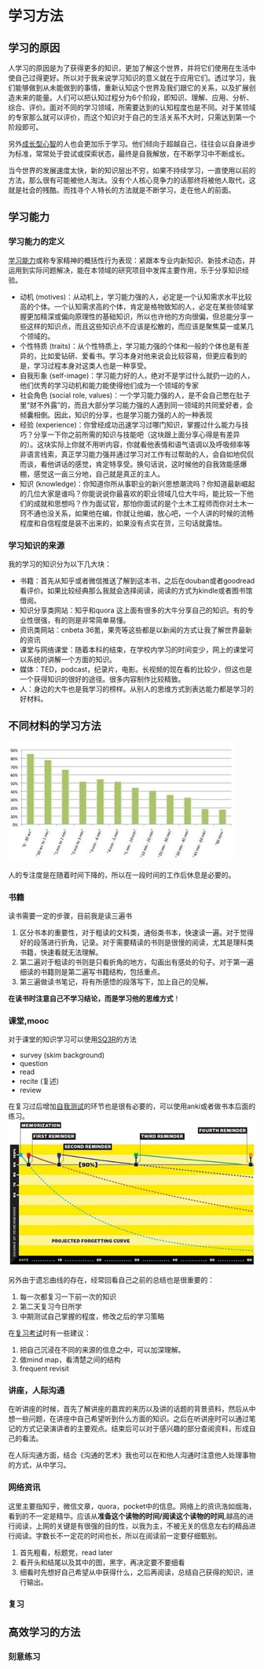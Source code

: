 # 学习方法
## 学习的原因
人学习的原因是为了获得更多的知识，更加了解这个世界，并将它们使用在生活中使自己过得更好。所以对于我来说学习知识的意义就在于应用它们。透过学习，我们能够做到从未能做到的事情，重新认知这个世界及我们跟它的关系，以及扩展创造未来的能量。人们可以把认知过程分为6个阶段，即知识、理解、应用、分析、综合、评价。面对不同的学习领域，所需要达到的认知程度也是不同。对于某领域的专家那么就可以评价，而这个知识对于自己的生活关系不大时，只需达到第一个阶段即可。

另外[成长型心智](http://helenysli.com/ch/2013/11/manual-in-progress-for-growth-mindset/)的人也会更加乐于学习。他们倾向于超越自己，往往会以自身进步为标准，常常处于尝试或探索状态，最终是自我解放，在不断学习中不断成长。

当今世界的发展速度太快，新的知识层出不穷，如果不持续学习，一直使用以前的方法，那么很有可能被他人淘汰。没有个人核心竞争力的话那终将被他人取代，这就是社会的残酷。而找寻个人特长的方法就是不断学习，走在他人的前面。

## 学习能力
### 学习能力的定义
[学习能力](https://www.zhihu.com/question/20107788)或称专家精神的概括性行为表现：紧跟本专业内新知识、新技术动态，并运用到实际问题解决，能在本领域的研究项目中发挥主要作用，乐于分享知识经验。
* 动机 (motives)：从动机上，学习能力强的人，必定是一个认知需求水平比较高的个体。一个认知需求高的个体，肯定是格物致知的人，必定在某些领域掌握更加精深或偏向原理性的基础知识，所以也许他的方向很偏，但总能分享一些这样的知识点，而且这些知识点不应该是松散的，而应该是聚焦莫一或某几个领域的。
* 个性特质 (traits)：从个性特质上，学习能力强的个体和一般的个体也是有差异的，比如爱钻研、爱看书。学习本身对他来说会比较容易，但更应看到的是，学习过程本身对这类人也是一种享受。
* 自我形象 (self-image)：学习能力好的人，绝对不是学过什么就扔一边的人， 他们优秀的学习动机和能力能使得他们成为一个领域的专家
* 社会角色 (social role, values)：一个学习能力强的人，是不会自己憋在肚子里“财不外露”的，而且大部分学习能力强的人遇到同一领域的共同爱好者，会倾囊相倒。因此，知识的分享，也是学习能力强的人的一种表现
* 经验 (experience)：你曾经成功迅速学习过哪门知识，掌握过什么能力与技巧？分享一下你之前所需的知识与技能吧（这块跟上面分享心得是有差异的）。这块实际上你就不用听内容，你就看他表情和语气语调以及呼吸频率等非语言线索，真正学习能力强并通过学习对工作有过帮助的人，会自如地侃侃而谈，看他讲话的感觉，肯定特享受。换句话说，这时候他的自我效能感爆棚，感觉这一亩三分地，自己就是真正的主人。
* 知识 (knowledge)：你知道你所从事职业的新兴思想潮流吗？你知道最新崛起的几位大家是谁吗？你能说说你最喜欢的职业领域几位大牛吗，能比较一下他们的成就和思想吗？作为面试官，那怕你面试的是个土木工程师而你对土木一窍不通也没关系，如果他在编，你就让他编，放心吧，一个人讲的时候的流畅程度和自信程度是装不出来的，如果没有点实在货，三句话就露怯。

### 学习知识的来源
我的学习的知识分为以下几大块：

 - 书籍：首先从知乎或者微信推送了解到这本书，之后在douban或者goodread看评价。如果比较经典那么我就会选择阅读，阅读的方式为kindle或者图书馆借阅。
 - 知识分享类网站：知乎和quora 这上面有很多的大牛分享自己的知识。有的专业性很强，有的则是非常简单易懂。
 - 资讯类网站：cnbeta 36氪，果壳等这些都是以新闻的方式让我了解世界最新的资讯
 - 课堂与网络课堂：随着本科的结束，在学校内学习的时间变少，网上的课堂可以系统的讲解一个方面的知识。
 - 媒体：TED，podcast，纪录片，电影。长视频的现在看的比较少，但这也是一个获得知识的很好的途径。很多内容制作比较精致。
 - 人：身边的大牛也是我学习的榜样。从别人的思维方式到表达能力都是学习的好材料。
 
## 不同材料的学习方法
![](pic\8.jpg)

人的专注度是在随着时间下降的，所以在一段时间的工作后休息是必要的。

### 书籍
读书需要一定的步骤，目前我是读三遍书
1. 区分书本的重要性，对于粗读的文科类，通俗类书本，快速读一遍。对于觉得好的段落进行折角，记录。对于需要精读的书则是很慢的阅读，尤其是理科类书籍，快速看就无法理解。
2. 第二遍对于粗读的书则是只看折角的地方，勾画出有感处的句子。对于第一遍细读的书籍则是第二遍写书籍结构，包括重点。
3. 第三遍做读书笔记，将有所感悟的段落写下，加上自己的见解。

**在读书时注意自己不学习结论，而是学习他的思维方式**！

### 课堂,mooc
对于课堂的知识学习可以使用[SQ3R](https://www.quora.com/How-can-I-study-more-effectively?redirected_qid=474135)的方法
 - survey (skim background)
 - question
 - read
 - recite (复述)
 - review

在复习过后增加[自我测试](http://mp.weixin.qq.com/s?__biz=MjM5NjA3OTM0MA==&amp;mid=208821558&amp;idx=1&amp;sn=517e41b5e92b1bdfb6a938e46fe1e9eb&amp;scene=1#rd)的环节也是很有必要的，可以使用anki或者做书本后面的练习。
![](pic\7.jpg)

另外由于遗忘曲线的存在，经常回看自己之前的总结也是很重要的：
1. 每一次都复习一下前一次的知识
2. 第二天复习今日所学
3. 中期测试自己掌握的程度，修改之后的学习策略

在[复习考试](http://www.ucl.ac.uk/student-psychological-services/other-resources/ExamAnxiety)时有一些建议：
1. 把自己沉浸在不同的来源的信息之中，可以加深理解。
2. 做mind map，看清楚之间的结构
3. frequent revisit 

### 讲座，人际沟通
在听讲座的时候，首先了解讲座的嘉宾的来历以及讲的话题的背景资料，然后从中想一些问题，在讲座中自己希望听到什么方面的知识。之后在听讲座时可以通过笔记的方式记录演讲者的主要观点。结束后可以对于感兴趣的部分查阅资料，形成自己的看法。

在人际沟通方面，结合《沟通的艺术》我也可以在和他人沟通时注意他人处理事物的方式，从中学习。

### 网络资讯
这里主要指知乎，微信文章，quora，pocket中的信息。网络上的资讯浩如烟海，看到的不一定是精华。应该从**准备这个读物的时间/阅读这个读物的时间**,越高的进行阅读，上网的关键是有很强的目的性，以我为主，不被无关的信息左右的精品进行阅读。字数长不一定花的时间也长，所以在阅读前一定要仔细甄别。
1. 首先粗看，标题党，read later
2. 看开头和结尾以及其中的图，黑字，再决定要不要细看
3. 细看时先想好自己希望从中获得什么，之后再阅读，总结自己获得的知识，进行输出。

### 复习

## 高效学习的方法
### 刻意练习

